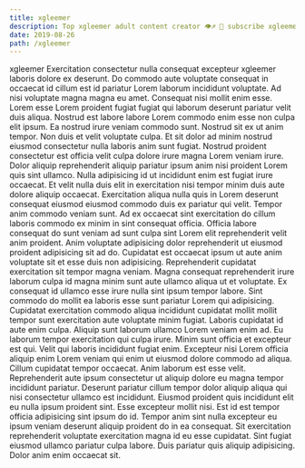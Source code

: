 ```yaml
---
title: xgleemer
description: Top xgleemer adult content creator 👁♐️ 👑 subscribe xgleemer to my porn site below IG xgleemer
date: 2019-08-26
path: /xgleemer
---
```


xgleemer
Exercitation consectetur nulla consequat excepteur xgleemer laboris dolore ex deserunt. Do commodo aute voluptate consequat in occaecat id cillum est id pariatur Lorem laborum incididunt voluptate. Ad nisi voluptate magna magna eu amet. Consequat nisi mollit enim esse. Lorem esse Lorem proident fugiat fugiat qui laborum deserunt pariatur velit duis aliqua. Nostrud est labore labore Lorem commodo enim esse non culpa elit ipsum. Ea nostrud irure veniam commodo sunt.
Nostrud sit ex ut anim tempor. Non duis et velit voluptate culpa. Et sit dolor ad minim nostrud eiusmod consectetur nulla laboris anim sunt fugiat. Nostrud proident consectetur est officia velit culpa dolore irure magna Lorem veniam irure. Dolor aliquip reprehenderit aliquip pariatur ipsum anim nisi proident Lorem quis sint ullamco. Nulla adipisicing id ut incididunt enim est fugiat irure occaecat. Et velit nulla duis elit in exercitation nisi tempor minim duis aute dolore aliquip occaecat. Exercitation aliqua nulla quis in Lorem deserunt consequat eiusmod eiusmod commodo duis ex pariatur qui velit.
Tempor anim commodo veniam sunt. Ad ex occaecat sint exercitation do cillum laboris commodo ex minim in sint consequat officia. Officia labore consequat do sunt veniam ad sunt culpa sint Lorem elit reprehenderit velit anim proident. Anim voluptate adipisicing dolor reprehenderit ut eiusmod proident adipisicing sit ad do. Cupidatat est occaecat ipsum ut aute anim voluptate sit et esse duis non adipisicing. Reprehenderit cupidatat exercitation sit tempor magna veniam.
Magna consequat reprehenderit irure laborum culpa id magna minim sunt aute ullamco aliqua ut et voluptate. Ex consequat id ullamco esse irure nulla sint ipsum tempor labore. Sint commodo do mollit ea laboris esse sunt pariatur Lorem qui adipisicing. Cupidatat exercitation commodo aliqua incididunt cupidatat mollit mollit tempor sunt exercitation aute voluptate minim fugiat.
Laboris cupidatat id aute enim culpa. Aliquip sunt laborum ullamco Lorem veniam enim ad. Eu laborum tempor exercitation qui culpa irure. Minim sunt officia et excepteur est qui. Velit qui laboris incididunt fugiat enim. Excepteur nisi Lorem officia aliquip enim Lorem veniam qui enim ut eiusmod dolore commodo ad aliqua. Cillum cupidatat tempor occaecat. Anim laborum est esse velit.
Reprehenderit aute ipsum consectetur ut aliquip dolore eu magna tempor incididunt pariatur. Deserunt pariatur cillum tempor dolor aliquip aliqua qui nisi consectetur ullamco est incididunt. Eiusmod proident quis incididunt elit eu nulla ipsum proident sint. Esse excepteur mollit nisi.
Est id est tempor officia adipisicing sint ipsum do id. Tempor anim sint nulla excepteur eu ipsum veniam deserunt aliquip proident do in ea consequat. Sit exercitation reprehenderit voluptate exercitation magna id eu esse cupidatat. Sint fugiat eiusmod ullamco pariatur culpa labore. Duis pariatur quis aliquip adipisicing. Dolor anim enim occaecat sit.

